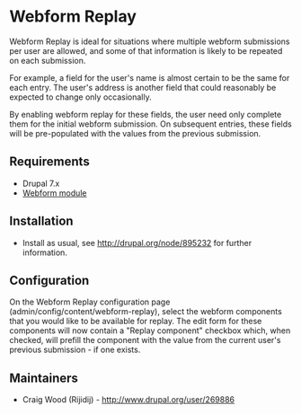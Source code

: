 # Webform Replay #

Webform Replay is ideal for situations where multiple webform submissions per
user are allowed, and some of that information is likely to be repeated on each
submission.

For example, a field for the user's name is almost certain to be the same for
each entry. The user's address is another field that could reasonably be
expected to change only occasionally.

By enabling webform replay for these fields, the user need only complete them
for the initial webform submission. On subsequent entries, these fields will be
pre-populated with the values from the previous submission.


## Requirements ##

* Drupal 7.x
* [Webform module](https://www.drupal.org/project/webform)


## Installation ##

* Install as usual, see http://drupal.org/node/895232 for further information.


## Configuration ##

On the Webform Replay configuration page (admin/config/content/webform-replay),
select the webform components that you would like to be available for replay.
The edit form for these components will now contain a "Replay component"
checkbox which, when checked, will prefill the component with the value from
the current user's previous submission - if one exists.


## Maintainers ##

* Craig Wood (Rijidij) - http://www.drupal.org/user/269886
